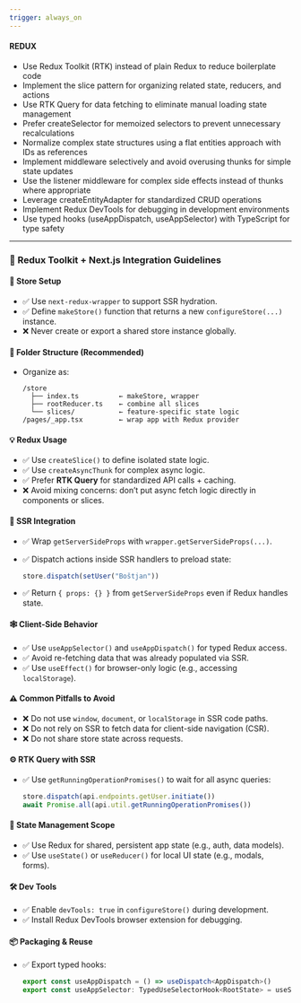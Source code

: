 ```yaml
---
trigger: always_on
---
```



#### REDUX

- Use Redux Toolkit (RTK) instead of plain Redux to reduce boilerplate code
- Implement the slice pattern for organizing related state, reducers, and actions
- Use RTK Query for data fetching to eliminate manual loading state management
- Prefer createSelector for memoized selectors to prevent unnecessary recalculations
- Normalize complex state structures using a flat entities approach with IDs as references
- Implement middleware selectively and avoid overusing thunks for simple state updates
- Use the listener middleware for complex side effects instead of thunks where appropriate
- Leverage createEntityAdapter for standardized CRUD operations
- Implement Redux DevTools for debugging in development environments
- Use typed hooks (useAppDispatch, useAppSelector) with TypeScript for type safety

---

### 🔧 Redux Toolkit + Next.js Integration Guidelines

#### 🔁 Store Setup

* ✅ Use `next-redux-wrapper` to support SSR hydration.
* ✅ Define `makeStore()` function that returns a new `configureStore(...)` instance.
* ❌ Never create or export a shared store instance globally.

#### 📂 Folder Structure (Recommended)

* Organize as:

  ```
  /store
    ├── index.ts          ← makeStore, wrapper
    ├── rootReducer.ts    ← combine all slices
    └── slices/           ← feature-specific state logic
  /pages/_app.tsx         ← wrap app with Redux provider
  ```

#### 💡 Redux Usage

* ✅ Use `createSlice()` to define isolated state logic.
* ✅ Use `createAsyncThunk` for complex async logic.
* ✅ Prefer **RTK Query** for standardized API calls + caching.
* ❌ Avoid mixing concerns: don’t put async fetch logic directly in components or slices.

#### 🧠 SSR Integration

* ✅ Wrap `getServerSideProps` with `wrapper.getServerSideProps(...)`.
* ✅ Dispatch actions inside SSR handlers to preload state:

  ```ts
  store.dispatch(setUser("Boštjan"))
  ```
* ✅ Return `{ props: {} }` from `getServerSideProps` even if Redux handles state.

#### 🕸 Client-Side Behavior

* ✅ Use `useAppSelector()` and `useAppDispatch()` for typed Redux access.
* ✅ Avoid re-fetching data that was already populated via SSR.
* ✅ Use `useEffect()` for browser-only logic (e.g., accessing `localStorage`).

#### ⚠️ Common Pitfalls to Avoid

* ❌ Do not use `window`, `document`, or `localStorage` in SSR code paths.
* ❌ Do not rely on SSR to fetch data for client-side navigation (CSR).
* ❌ Do not share store state across requests.

#### ⚙️ RTK Query with SSR

* ✅ Use `getRunningOperationPromises()` to wait for all async queries:

  ```ts
  store.dispatch(api.endpoints.getUser.initiate())
  await Promise.all(api.util.getRunningOperationPromises())
  ```

#### 🧼 State Management Scope

* ✅ Use Redux for shared, persistent app state (e.g., auth, data models).
* ✅ Use `useState()` or `useReducer()` for local UI state (e.g., modals, forms).

#### 🛠 Dev Tools

* ✅ Enable `devTools: true` in `configureStore()` during development.
* ✅ Install Redux DevTools browser extension for debugging.

#### 📦 Packaging & Reuse

* ✅ Export typed hooks:

  ```ts
  export const useAppDispatch = () => useDispatch<AppDispatch>()
  export const useAppSelector: TypedUseSelectorHook<RootState> = useSelector
  ```
